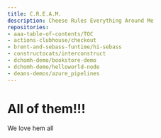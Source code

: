 ```yaml
---
title: C.R.E.A.M.
description: Cheese Rules Everything Around Me
repositories:
- aaa-table-of-contents/TOC
- actions-clubhouse/checkout
- brent-and-sebass-funtime/hi-sebass
- constructocats/interconstruct
- dchomh-demo/bookstore-demo
- dchomh-demo/helloworld-node
- deans-demos/azure_pipelines
---
```


# All of them!!! 

We love hem all 

